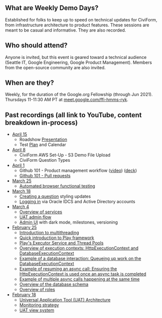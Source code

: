 ## What are Weekly Demo Days?

Established for folks to keep up to speed on technical updates for CiviForm, from infrastructure architecture to product features. These sessions are meant to be casual and informative.  They are also recorded.

## Who should attend?

Anyone is invited, but this event is geared toward a technical audience (Seattle IT, Google Engineering, Google Product Management). Members from the open-source community are also invited.

## When are they?

Weekly, for the duration of the Google.org Fellowship (through Jun 2021).  Thursdays 11-11:30 AM PT at [meet.google.com/ffi-hmms-ryk](https://meet.google.com/ffi-hmms-ryk).

## Past recordings (all link to YouTube, content breakdown in-process)

* [April 15](https://youtu.be/f-zrLrBjT9E)
    - Roadshow [Presentation](https://seattlegov.sharepoint.com/:p:/r/sites/IAC-EXT/AP/_layouts/15/Doc.aspx?sourcedoc=%7BB8617A54-52F7-417F-89F2-05F4BC4364BE%7D&file=CiviForm%20-%20City%20Budget%20Office%20(April%205%202021).pptx&action=edit&mobileredirect=true&cid=e4058b47-00aa-4084-8d71-0322af13a740&PreviousSessionID=0e1847c7-ac6c-f68a-9dc0-113e40993eac)
    - Test [Plan](https://docs.google.com/document/d/10tboNC3OI9ArC3l-GW-7cninoyeVHRTZqFcA6iyjQbs/edit?resourcekey=0-GrHFt4VvyTMozY-jOMm-Fw) and Calendar
* [April 8](https://youtu.be/6thdtKcsszw)
    - CiviForm AWS Set-Up - S3 Demo File Upload
    - CiviForm Question Types
* [April 1](https://youtu.be/ooutDHPRjFI)
    - Github 101 - Product management workflow ([video](https://youtu.be/ooutDHPRjFI&t=26)) ([deck](https://docs.google.com/presentation/d/1r6adPS2h-2WtKRoOYuZp-9ktcNQnh9ZoUJ-A55M2ReI/edit#slide=id.p))
    - [Github 101 - Pull requests](https://youtu.be/ooutDHPRjFI&t=866)
* [March 25](https://youtu.be/JDVjjoLKCyg)
    - [Automated browser functional testing](https://youtu.be/JDVjjoLKCyg)
* [March 18](https://youtu.be/fXZj_0S6onI)
    - [Creating a question](https://www.youtube.com/watch?v=fXZj_0S6onI&t=244) styling updates
    - [Logging in](https://www.youtube.com/watch?v=fXZj_0S6onI&t=290s) via Oracle IDCS and Active Directory accounts
* [March 4](https://youtu.be/MKY5JfVsJRg)
    - [Overview of services](https://www.youtube.com/watch?v=MKY5JfVsJRg&t=128s)
    - [UAT admin flow](https://www.youtube.com/watch?v=MKY5JfVsJRg&t=744s)
    - [Admin UI](https://www.youtube.com/watch?v=MKY5JfVsJRg&t=1360s) with dark mode, milestones, versioning
* [February 25](https://youtu.be/c7IXc4I94Zc)
    - [Introduction to multithreading](https://youtu.be/c7IXc4I94Zc?t=187)
    - [Quick introduction to Play framework](https://youtu.be/c7IXc4I94Zc?t=284)
    - [Play's Executor Service and Thread Pools](https://youtu.be/c7IXc4I94Zc?t=317)
    - [Overview of execution contexts: HttpExecutionContext and DatabaseExecutionContext](https://youtu.be/c7IXc4I94Zc?t=445)
    - [Example of a database interaction: Queueing up work on the DatabaseExecutionContext](https://youtu.be/c7IXc4I94Zc?t=534)
    - [Example of resuming an async call: Ensuring the HttpExecutionContext is used once an async task is completed](https://youtu.be/c7IXc4I94Zc?t=653)
    - [Example of multiple async calls happening at the same time](https://youtu.be/c7IXc4I94Zc?t=733)
    - [Overview of the database schema](https://youtu.be/c7IXc4I94Zc?t=925)
    - [Overview of roles](https://youtu.be/c7IXc4I94Zc?t=1100)
* [February 18](https://youtu.be/s8ls93Omx4w)
    - [Universal Application Tool (UAT) Architecture](https://youtu.be/s8ls93Omx4w?t=516)
    - [Monitoring strategy](https://youtu.be/s8ls93Omx4w?t=807)
    - [UAT view system](https://youtu.be/s8ls93Omx4w?t=1103)



